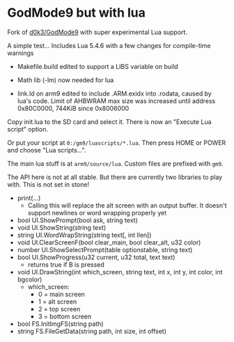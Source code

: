 # GodMode9 but with lua

Fork of [d0k3/GodMode9](https://github.com/d0k3/GodMode9) with super experimental Lua support.

A simple test... Includes Lua 5.4.6 with a few changes for compile-time warnings

* Makefile.build edited to support a LIBS variable on build

* Math lib (-lm) now needed for lua

* link.ld on arm9 edited to include .ARM.exidx into .rodata, caused by lua's code. Limit of AHBWRAM max size was increased until address 0x80C0000, 744KiB since 0x8006000

Copy init.lua to the SD card and select it. There is now an "Execute Lua script" option.

Or put your script at `0:/gm9/luascripts/*.lua`. Then press HOME or POWER and choose "Lua scripts...".

The main lua stuff is at `arm9/source/lua`. Custom files are prefixed with `gm9`.

The API here is not at all stable. But there are currently two libraries to play with. This is not set in stone!
* print(...)
  * Calling this will replace the alt screen with an output buffer. It doesn't support newlines or word wrapping properly yet
* bool UI.ShowPrompt(bool ask, string text)
* void UI.ShowString(string text)
* string UI.WordWrapString(string text[, int llen])
* void UI.ClearScreenF(bool clear\_main, bool clear\_alt, u32 color)
* number UI.ShowSelectPrompt(table optionstable, string text)
* bool UI.ShowProgress(u32 current, u32 total, text text)
  * returns true if B is pressed
* void UI.DrawString(int which\_screen, string text, int x, int y, int color, int bgcolor)
  * which\_screen:
    * 0 = main screen
    * 1 = alt screen
    * 2 = top screen
    * 3 = bottom screen
* bool FS.InitImgFS(string path)
* string FS.FileGetData(string path, int size, int offset)
